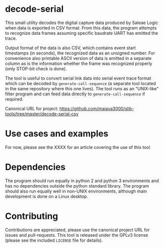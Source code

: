 # decode-serial

This small utility decodes the digital capture data produced by Saleae Logic
when data is exported in CSV format. From this data, the program attempts to
recognize data frames assuming specific baudrate UART has emitted the trace.

Output format of the data is also CSV, which contains event start timestamps
(in seconds), the recognized data as an unsigned number. For convenience also
printable ASCII version of data is emitted in a separate column as is the
information whether the frame was recognized properly (only STOP-bit check is
done).

The tool is useful to convert serial link data into serial event trace format
which can be decoded by `generate-call-sequence` (a separate tool located in the
same repository where this one lives). The tool runs as an "UNIX-like" filter
program and can feed data directly to `generate-call-sequence` if required.

Canonical URL for project:
https://github.com/majava3000/slib-tools/tree/master/decode-serial-csv

# Use cases and examples

For now, please see the XXXX for an article covering the use of this tool

# Dependencies

The program should run equally in python 2 and python 3 environments and has no
dependencies outside the python standard library. The program should also run
equally well in non-UNIX environments, although main development is done on a
Linux desktop.

# Contributing

Contributions are appreciated, please use the canonical project URL for issues
and pull-requests. This tool is released under the GPLv3 license (please see the
included `LICENSE` file for details).
